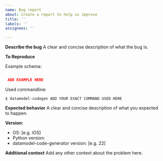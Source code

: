 ```yaml
---
name: Bug report
about: Create a report to help us improve
title: ''
labels: ''
assignees: ''

---
```


**Describe the bug**
A clear and concise description of what the bug is.

**To Reproduce**

Example schema:
```json

 ADD EXAMPLE HERE

```

Used commandline:
```
$ datamodel-codegen ADD YOUR EXACT COMMAND USED HERE
```

**Expected behavior**
A clear and concise description of what you expected to happen.

**Version:**
 - OS: [e.g. iOS]
 - Python version:
 - datamodel-code-generator version: [e.g. 22]

**Additional context**
Add any other context about the problem here.

